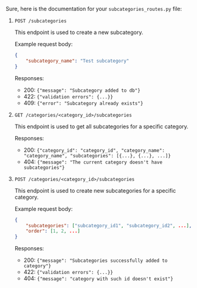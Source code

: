 Sure, here is the documentation for your `subcategories_routes.py` file:

1. `POST /subcategories`

   This endpoint is used to create a new subcategory.

   Example request body:
   ```json
   {
       "subcategory_name": "Test subcategory"
   }
   ```
   Responses:
    - 200: `{"message": "Subcategory added to db"}`
    - 422: `{"validation errors": {...}}`
    - 409: `{"error": "Subcategory already exists"}`

2. `GET /categories/<category_id>/subcategories`

   This endpoint is used to get all subcategories for a specific category.

   Responses:
    - 200: `{"category_id": "category_id", "category_name": "category_name", "subcategories": [{...}, {...}, ...]}`
    - 404: `{"message": "The current category doesn't have subcategories"}`

3. `POST /categories/<category_id>/subcategories`

   This endpoint is used to create new subcategories for a specific category.

   Example request body:
   ```json
   {
       "subcategories": ["subcategory_id1", "subcategory_id2", ...],
       "order": [1, 2, ...]
   }
   ```
   Responses:
    - 200: `{"message": "Subcategories successfully added to category"}`
    - 422: `{"validation errors": {...}}`
    - 404: `{"message": "category with such id doesn't exist"}`
